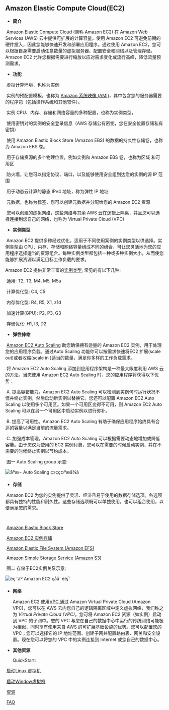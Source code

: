 ## Amazon Elastic Compute Cloud(EC2)

- **简介**

​      [Amazon Elastic Compute Cloud](https://docs.aws.amazon.com/ec2/index.html)  (简称 Amazon EC2)  在 Amazon Web Services (AWS) 云中提供可扩展的计算容量。使用 Amazon EC2 可避免前期的硬件投入，因此您能够快速开发和部署应用程序。通过使用 Amazon EC2，您可以根据自身需要启动任意数量的虚拟服务器、配置安全和网络以及管理存储。Amazon EC2 允许您根据需要进行缩放以应对需求变化或流行高峰，降低流量预测需求。



- **功能**

​      虚拟计算环境，也称为[实例](https://docs.aws.amazon.com/zh_cn/AWSEC2/latest/UserGuide/ec2-instances-and-amis.html)

​      实例的预配置模板，也称为 [Amazon 系统映像 (AMI)](https://docs.aws.amazon.com/zh_cn/AWSEC2/latest/UserGuide/AMIs.html)，其中包含您的服务器需要的程序包（包括操作系统和其他软件）。

​      实例 CPU、内存、存储和网络容量的多种配置，也称为实例类型，

​      使用密钥对的实例的安全登录信息（AWS 存储公有密钥，您在安全位置存储私有密钥）

​      使用 Amazon Elastic Block Store (Amazon EBS) 的数据的持久性存储卷，也称为 Amazon EBS 卷。

​      用于存储资源的多个物理位置，例如实例和 Amazon EBS 卷，也称为区域 和可用区

​      防火墙，让您可以指定协议、端口，以及能够使用安全组到达您的实例的源 IP 范围

​      用于动态云计算的静态 IPv4 地址，称为弹性 IP 地址

​      元数据，也称为标签，您可以创建元数据并分配给您的 Amazon EC2 资源

​      您可以创建的虚拟网络，这些网络与其余 AWS 云在逻辑上隔离，并且您可以选择连接到您自己的网络，也称为 Virtual Private Cloud (VPC)



- **实例类型**

​    Amazon EC2 提供多种经过优化，适用于不同使用案例的实例类型以供选择。实例类型由 CPU、内存、存储和网络容量组成不同的组合，可让您灵活地为您的应用程序选择适当的资源组合。每种实例类型都包括一种或多种实例大小，从而使您能够扩展资源以满足目标工作负载的要求。

   Amazon EC2 提供非常丰富的[实例类型](https://aws.amazon.com/cn/ec2/instance-types/), 常见的有以下几种:

​    通用: T2, T3, M4, M5, M5a

​    计算优化型: C4, C5

​    内存优化型:  R4, R5, X1, z1d

​    加速计算(GPU): P2, P3, G3

​    存储优化:  H1, I3, D2



- **弹性伸缩**

​     [Amazon EC2 Auto Scaling](https://docs.aws.amazon.com/zh_cn/autoscaling/ec2/userguide/what-is-amazon-ec2-auto-scaling.html)  助您确保拥有适量的 Amazon EC2 实例，用于处理您的应用程序负载。通过Auto Scaling 功能你可以按需求快速将EC2 扩展(scale out)或者收缩(scale in )适当的数量，满足你多样的工作负载需求。

​    将 Amazon EC2 Auto Scaling 添加到应用程序架构是一种最大限度利用 AWS 云的方法。当您使用 Amazon EC2 Auto Scaling 时，您的应用程序将获得以下优势：

​     A. 提高容错能力。Amazon EC2 Auto Scaling 可以检测到实例何时运行状况不佳并终止实例，然后启动新实例以替换它。您还可以配置 Amazon EC2 Auto Scaling 以使用多个可用区。如果一个可用区变得不可用，则 Amazon EC2 Auto Scaling 可以在另一个可用区中启动实例以进行弥补。

​     B. 提高了可用性。Amazon EC2 Auto Scaling 有助于确保应用程序始终具有合适的容量以满足当前的流量需求。

​     C. 加强成本管理。Amazon EC2 Auto Scaling 可以根据需要动态地增加或降低容量。由于您仅为使用的 EC2 实例付费，您可以在需要的时候启动实例，并在不需要的时候终止实例以节约成本。



​    图一 Auto Scaling group 示意:

![ 			åºæ¬ Auto Scaling ç»çç¤ºæå¾ã 		](https://docs.aws.amazon.com/zh_cn/autoscaling/ec2/userguide/images/as-basic-diagram.png)



- **存储**

​    Amazon EC2 为您的实例提供了灵活、经济且易于使用的数据存储选项。各选项都具有独特的性能和耐久性。这些存储选项既可以单独使用，也可以组合使用，以便满足您的需求。

​    

​     [Amazon Elastic Block Store](https://docs.aws.amazon.com/zh_cn/AWSEC2/latest/UserGuide/AmazonEBS.html)

​     [Amazon EC2 实例存储](https://docs.aws.amazon.com/zh_cn/AWSEC2/latest/UserGuide/InstanceStorage.html)

​     [Amazon Elastic File System (Amazon EFS)](https://docs.aws.amazon.com/zh_cn/AWSEC2/latest/UserGuide/AmazonEFS.html)

​     [Amazon Simple Storage Service (Amazon S3)](https://docs.aws.amazon.com/zh_cn/AWSEC2/latest/UserGuide/AmazonS3.html)



​    图二 存储于EC2实例关系示意:

![       éç¨äº Amazon EC2 çå­å¨éé¡¹     ](https://docs.aws.amazon.com/zh_cn/AWSEC2/latest/UserGuide/images/architecture_storage.png)



- **网络**

   Amazon EC2 使用[VPC](https://docs.aws.amazon.com/zh_cn/AWSEC2/latest/UserGuide/using-vpc.html),通过 Amazon Virtual Private Cloud (Amazon VPC)，您可以在 AWS 云内您自己的逻辑隔离区域中定义虚拟网络，我们称之为 *Virtual Private Cloud (VPC)*。您可将 Amazon EC2 资源（如实例）启动到 VPC 的子网中。您的 VPC 与您在自己的数据中心中运行的传统网络可能极为相似，同时享有使用来自 AWS 的可扩展基础设施的优势。您可以配置您的 VPC；您可以选择它的 IP 地址范围、创建子网并配置路由表、网关和安全设置。现在您可以将您的 VPC 中的实例连接到 Internet 或您自己的数据中心。



- **其他资源**

  QuickStart:

​        [启动Linux 虚拟机](https://aws.amazon.com/cn/getting-started/tutorials/launch-a-virtual-machine/)

​        [启动Window虚拟机](https://aws.amazon.com/cn/getting-started/tutorials/launch-windows-vm/)

​     [资源](https://amazonaws-china.com/cn/ec2/resources/)

​     [FAQ](https://amazonaws-china.com/cn/ec2/faqs/)

